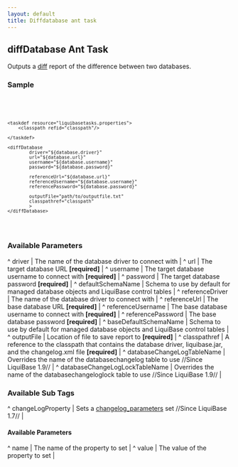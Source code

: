 ```yaml
---
layout: default
title: Diffdatabase ant task
---
```


## diffDatabase Ant Task ##

Outputs a [diff](diff.html) report of the difference between two databases.

### Sample ###

<code xml>
<target name="diff-database" depends="prepare">

    <taskdef resource="liquibasetasks.properties">
        <classpath refid="classpath"/>

    </taskdef>

    <diffDatabase
            driver="${database.driver}"
            url="${database.url}"
            username="${database.username}"
            password="${database.password}"

            referenceUrl="${database.url}"
            referenceUsername="${database.username}"
            referencePassword="${database.password}"

            outputFile="path/to/outputfile.txt"
            classpathref="classpath"
            >
    </diffDatabase>
</target>
</code>




### Available Parameters ###

^ driver  | The name of the database driver to connect with  | 
^ url  | The target database URL **[required]**  | 
^ username  | The target database username to connect with **[required]**  | 
^ password  | The target database password **[required]**  | 
^ defaultSchemaName  | Schema to use by default for managed database objects and LiquiBase control tables  |
^ referenceDriver  | The name of the database driver to connect with  | 
^ referenceUrl  | The base database URL **[required]**  | 
^ referenceUsername  | The base database username to connect with **[required]**  | 
^ referencePassword  | The base database password **[required]**  | 
^ baseDefaultSchemaName  | Schema to use by default for managed database objects and LiquiBase control tables  |
^ outputFile  | Location of file to save report to **[required]**  |
^ classpathref  | A reference to the classpath that contains the database driver, liquibase.jar, and the changelog.xml file **[required]**  | 
^ databaseChangeLogTableName  | Overrides the name of the databasechangelog table to use //Since LiquiBase 1.9// |
^ databaseChangeLogLockTableName  | Overrides the name of the databasechangeloglock table to use //Since LiquiBase 1.9// |

### Available Sub Tags ###
^ changeLogProperty  | Sets a [changelog_parameters](changelog_parameters.html) set //Since LiquiBase 1.7// |

#### Available <changeLogProperty> Parameters ####
^ name  | The name of the property to set  | 
^ value  | The value of the property to set  | 
